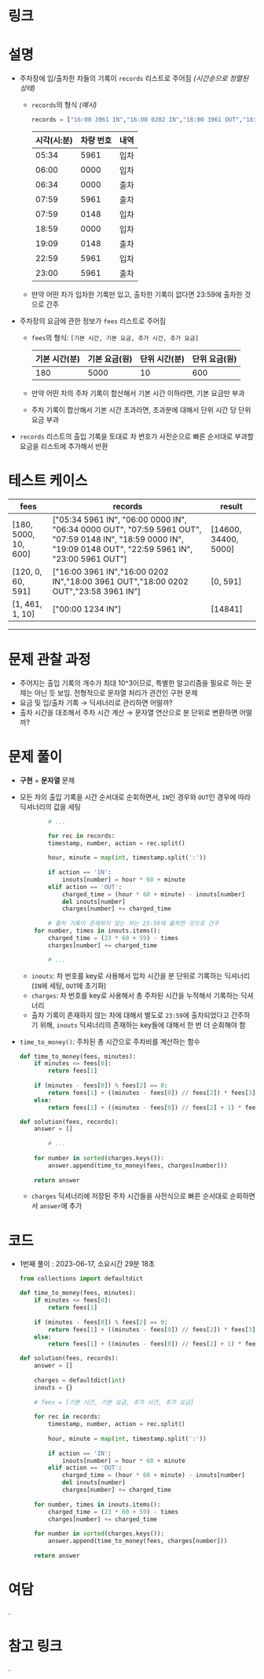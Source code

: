 # 링크

[](https://school.programmers.co.kr/learn/courses/30/lessons/92341)

# **설명**

- 주차장에 입/출차한 차들의 기록이 `records` 리스트로 주어짐 *(시간순으로 정렬된 상태)*
    - `records`의 형식 *(예시)*
        
        ```python
        records = ["16:00 3961 IN","16:00 0202 IN","18:00 3961 OUT","18:00 0202 OUT","23:58 3961 IN"]
        ```
        
        | 시각(시:분) | 차량 번호 | 내역 |
        | --- | --- | --- |
        | 05:34 | 5961 | 입차 |
        | 06:00 | 0000 | 입차 |
        | 06:34 | 0000 | 출차 |
        | 07:59 | 5961 | 출차 |
        | 07:59 | 0148 | 입차 |
        | 18:59 | 0000 | 입차 |
        | 19:09 | 0148 | 출차 |
        | 22:59 | 5961 | 입차 |
        | 23:00 | 5961 | 출차 |
    - 만약 어떤 차가 입차한 기록만 있고, 출차한 기록이 없다면 23:59에 출차한 것으로 간주
- 주차장의 요금에 관한 정보가 `fees` 리스트로 주어짐
    - `fees`의 형식: `[기본 시간, 기본 요금, 추가 시간, 추가 요금]`
        
        
        | 기본 시간(분) | 기본 요금(원) | 단위 시간(분) | 단위 요금(원) |
        | --- | --- | --- | --- |
        | 180 | 5000 | 10 | 600 |
    - 만약 어떤 차의 주차 기록이 합산해서 기본 시간 이하라면, 기본 요금만 부과
    - 주차 기록이 합산해서 기본 시간 초과라면, 초과분에 대해서 단위 시간 당 단위 요금 부과
- `records` 리스트의 출입 기록을 토대로 차 번호가 사전순으로 빠른 순서대로 부과할 요금을 리스트에 추가해서 반환

# 테스트 케이스

| fees | records | result |
| --- | --- | --- |
| [180, 5000, 10, 600] | ["05:34 5961 IN", "06:00 0000 IN", "06:34 0000 OUT", "07:59 5961 OUT", "07:59 0148 IN", "18:59 0000 IN", "19:09 0148 OUT", "22:59 5961 IN", "23:00 5961 OUT"] | [14600, 34400, 5000] |
| [120, 0, 60, 591] | ["16:00 3961 IN","16:00 0202 IN","18:00 3961 OUT","18:00 0202 OUT","23:58 3961 IN"] | [0, 591] |
| [1, 461, 1, 10] | ["00:00 1234 IN"] | [14841] |

---

# **문제 관찰 과정**

- 주어지는 출입 기록의 개수가 최대 10^3이므로, 특별한 알고리즘을 필요로 하는 문제는 아닌 듯 보임. 전형적으로 문자열 처리가 관건인 구현 문제
- 요금 및 입/출차 기록 → 딕셔너리로 관리하면 어떨까?
- 출차 시간을 대조해서 주차 시간 계산 → 문자열 연산으로 분 단위로 변환하면 어떨까?

# **문제 풀이**

- **구현** + **문자열** 문제
- 모든 차의 출입 기록을 시간 순서대로 순회하면서, `IN`인 경우와 `OUT`인 경우에 따라 딕셔너리의 값을 세팅
    
    ```python
    		# ...	
    
    		for rec in records:
            timestamp, number, action = rec.split()
            
            hour, minute = map(int, timestamp.split(':'))
            
            if action == 'IN':
                inouts[number] = hour * 60 + minute
            elif action == 'OUT':
                charged_time = (hour * 60 + minute) - inouts[number]
                del inouts[number]
                charges[number] += charged_time
            
    		# 출차 기록이 존재하지 않는 차는 23:59에 출차한 것으로 간주
        for number, times in inouts.items():
            charged_time = (23 * 60 + 59) - times
            charges[number] += charged_time
    
    		# ...
    ```
    
    - `inouts`: 차 번호를 key로 사용해서 입차 시간을 분 단위로 기록하는 딕셔너리 (`IN`에 세팅, `OUT`에 초기화)
    - `charges`: 차 번호를 key로 사용해서 총 주차된 시간을 누적해서 기록하는 딕셔너리
    - 출차 기록이 존재하지 않는 차에 대해서 별도로 `23:59`에 출차되었다고 간주하기 위해, `inouts` 딕셔너리의 존재하는 key들에 대해서 한 번 더 순회해야 함
- `time_to_money()`: 주차된 총 시간으로 주차비를 계산하는 함수
    
    ```python
    def time_to_money(fees, minutes):
        if minutes <= fees[0]:
            return fees[1]
        
        if (minutes - fees[0]) % fees[2] == 0:
            return fees[1] + ((minutes - fees[0]) // fees[2]) * fees[3]
        else:
            return fees[1] + ((minutes - fees[0]) // fees[2] + 1) * fees[3]
    
    def solution(fees, records):
        answer = []
        
    		# ...
            
        for number in sorted(charges.keys()):
            answer.append(time_to_money(fees, charges[number]))
        
        return answer
    ```
    
    - `charges` 딕셔너리에 저장된 주차 시간들을 사전식으로 빠른 순서대로 순회하면서 `answer`에 추가

# **코드**

- 1번째 풀이 : 2023-06-17, 소요시간 29분 18초
    
    ```python
    from collections import defaultdict
    
    def time_to_money(fees, minutes):
        if minutes <= fees[0]:
            return fees[1]
        
        if (minutes - fees[0]) % fees[2] == 0:
            return fees[1] + ((minutes - fees[0]) // fees[2]) * fees[3]
        else:
            return fees[1] + ((minutes - fees[0]) // fees[2] + 1) * fees[3]
    
    def solution(fees, records):
        answer = []
        
        charges = defaultdict(int)
        inouts = {}
        
        # fees = [기본 시간, 기본 요금, 추가 시간, 추가 요금]
        
        for rec in records:
            timestamp, number, action = rec.split()
            
            hour, minute = map(int, timestamp.split(':'))
            
            if action == 'IN':
                inouts[number] = hour * 60 + minute
            elif action == 'OUT':
                charged_time = (hour * 60 + minute) - inouts[number]
                del inouts[number]
                charges[number] += charged_time
            
        for number, times in inouts.items():
            charged_time = (23 * 60 + 59) - times
            charges[number] += charged_time
            
        for number in sorted(charges.keys()):
            answer.append(time_to_money(fees, charges[number]))
        
        return answer
    ```
    

# **여담**

.

# 참고 링크

.
